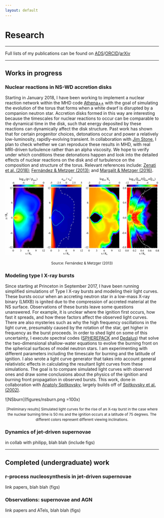 ```yaml
---
layout: default
---
```


# Research
---
Full lists of my publications can be found on [ADS](https://ui.adsabs.harvard.edu/#search/q=author%3A%22Halevi%2C%20Goni%22&sort=date%20desc%2C%20bibcode%20desc)/[ORCID](https://orcid.org/0000-0002-7232-101X)/[arXiv](https://arxiv.org/search/?query=halevi%2Cgoni&searchtype=all&source=header)

---

## Works in progress
### Nuclear reactions in NS-WD accretion disks
Starting in January 2018, I have been working to implement a nuclear reaction network within the MHD code [Athena++](https://princetonuniversity.github.io/athena/) with the goal of simulating the evolution of the torus that forms when a white dwarf is disrupted by a companion neutron star. Accretion disks formed in this way are interesting because the timescales for nuclear reactions to occur can be comparable to the dynamical time in the disk, such that energy deposited by these reactions can dynamically affect the disk structure. Past work has shown that for certain progenitor choices, detonations occur and power a relatively low-luminosity, rapidly-evolving transient. In collaboration with [Jim Stone](https://www.astro.princeton.edu/~jstone/), I plan to check whether we can reproduce these results in MHD, with real MRI-driven turbulence rather than an alpha viscosity. We hope to verify under which conditions these detonations happen and look into the detailed effects of nuclear reactions on the disk and of turbulence on the composition and structure of the torus. Relevant references include: [Zenati et al. (2018)](https://ui.adsabs.harvard.edu/#abs/2018arXiv180709777Z/abstract); [Fernández & Metzger (2013)](https://ui.adsabs.harvard.edu/#abs/2013ApJ...763..108F/abstract); and [Margalit & Metzger (2016)](https://ui.adsabs.harvard.edu/#abs/2016MNRAS.461.1154M/abstract).


![Source: Fernández & Metzger (2013)](figures/fernandezmetzger.jpg)
<center><small>Source: Fernández & Metzger (2013)</small></center>

### Modeling type I X-ray bursts
Since starting at Princeton in September 2017, I have been running simplified simulations of Type I X-ray bursts and modeling their light curves. These bursts occur when an accreting neutron star in a low-mass X-ray binary (LMXB) is ignited due to the compression of accreted material at the NS surface. Observations of these bursts leave some questions unanswered. For example, it is unclear where the ignition first occurs, how fast it spreads, and how these factors affect the observed light curves. There are also mysteries such as why the high frequency oscillations in the light curve, presumably caused by the rotation of the star, get higher in frequency as the burst proceeds. In order to shed light on some of this uncertainty, I execute spectral codes ([SPHEREPACK](https://www2.cisl.ucar.edu/resources/legacy/spherepack) and [Dedalus](http://dedalus-project.org)) that solve the two-dimensional shallow-water equations to evolve the burning front on the spherical surfaces of model neutron stars. I am experimenting with different parameters including the timescale for burning and the latitude of ignition. I also wrote a light curve generator that takes into account general relativistic effects in calculating the resultant light curves from these simulations. The goal is to compare simulated light curves with observed ones and draw some conclusions about the physics of the ignition and burning front propagation in observed bursts. This work, done in collaboration with [Anatoly Spitkovsky](https://www.astro.princeton.edu/~anatoly/), largely builds off of [Spitkovsky et al. (2002)](https://ui.adsabs.harvard.edu/#abs/2002ApJ...566.1018S/abstract).

![NSburn](figures/nsburn.png =100x)
<center><small>[Preliminary results] Simulated light curves for the rise of an X-ray burst in the case where the nuclear burning time is 50 ms and the ignition occurs at a latitude of 75 degrees. The different colors represent different viewing inclinations.</small></center>

### Dynamics of jet-driven supernovae
in collab with philipp, blah blah (include figs)

---

## Completed (undergraduate) work
### r-process nucleosynthesis in jet-driven supernovae
link papers, blah blah (figs)
### Observations: supernovae and AGN
link papers and ATels, blah blah (figs)
